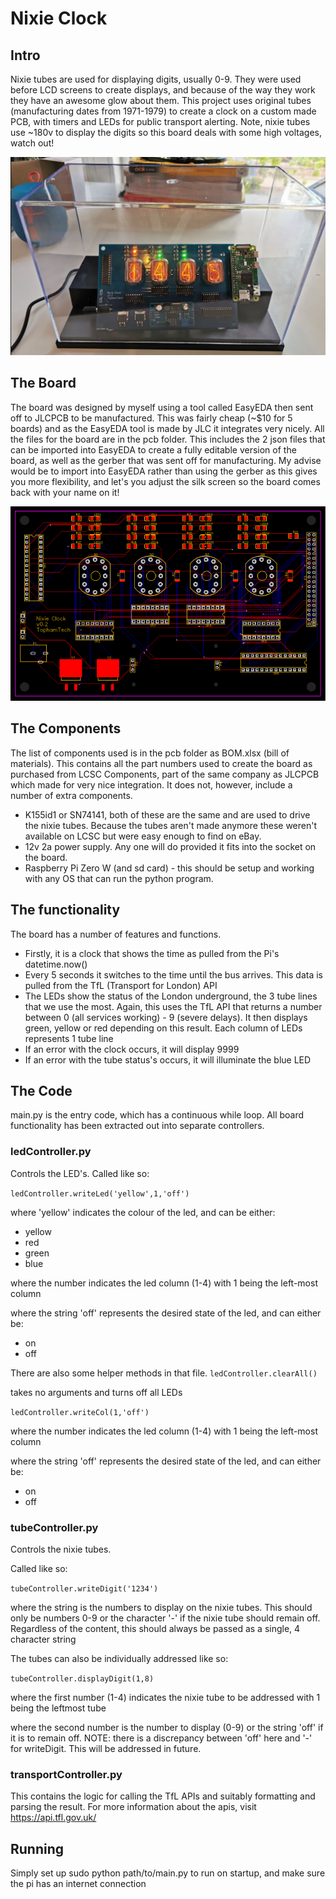 # Nixie Clock

## Intro

Nixie tubes are used for displaying digits, usually 0-9. They were used before LCD screens to create displays, and because of the way they work they have an awesome glow about them. This project uses original tubes (manufacturing dates from 1971-1979) to create a clock on a custom made PCB, with timers and LEDs for public transport alerting. Note, nixie tubes use ~180v to display the digits so this board deals with some high voltages, watch out!


<img src="img/final_board.JPG" width="643" >
 

## The Board

The board was designed by myself using a tool called EasyEDA then sent off to JLCPCB to be manufactured. This was fairly cheap (~$10 for 5 boards) and as the EasyEDA tool is made by JLC it integrates very nicely. All the files for the board are in the pcb folder. This includes the 2 json files that can be imported into EasyEDA to create a fully editable version of the board, as well as the gerber that was sent off for manufacturing. My advise would be to import into EasyEDA rather than using the gerber as this gives you more flexibility, and let's you adjust the silk screen so the board comes back with your name on it!

![Image of board](pcb/pcbBoard.png)

## The Components

The list of components used is in the pcb folder as BOM.xlsx (bill of materials). This contains all the part numbers used to create the board as purchased from LCSC Components, part of the same company as JLCPCB which made for very nice integration. It does not, however, include a number of extra components. 
* K155id1 or SN74141, both of these are the same and are used to drive the nixie tubes. Because the tubes aren't made anymore these weren't available on LCSC but were easy enough to find on eBay. 
* 12v 2a power supply. Any one will do provided it fits into the socket on the board.
* Raspberry Pi Zero W (and sd card) - this should be setup and working with any OS that can run the python program.

## The functionality

The board has a number of features and functions. 
* Firstly, it is a clock that shows the time as pulled from the Pi's datetime.now()
* Every 5 seconds it switches to the time until the bus arrives. This data is pulled from the TfL (Transport for London) API
* The LEDs show the status of the London underground, the 3 tube lines that we use the most. Again, this uses the TfL API that returns a number between 0 (all services working) - 9 (severe delays). It then displays green, yellow or red depending on this result. Each column of LEDs represents 1 tube line
* If an error with the clock occurs, it will display 9999
* If an error with the tube status's occurs, it will illuminate the blue LED

## The Code

main.py is the entry code, which has a continuous while loop. All board functionality has been extracted out into separate controllers.

### ledController.py 
Controls the LED's.
Called like so:

```ledController.writeLed('yellow',1,'off')```

where 'yellow' indicates the colour of the led, and can be either:
* yellow
* red
* green
* blue

where the number indicates the led column (1-4) with 1 being the left-most column

where the string 'off' represents the desired state of the led, and can either be:
* on 
* off

There are also some helper methods in that file. 
```ledController.clearAll()```

takes no arguments and turns off all LEDs


```ledController.writeCol(1,'off')```

where the number indicates the led column (1-4) with 1 being the left-most column

where the string 'off' represents the desired state of the led, and can either be:
* on 
* off

### tubeController.py
Controls the nixie tubes.

Called like so:

```tubeController.writeDigit('1234')```

where the string is the numbers to display on the nixie tubes. This should only be numbers 0-9 or the character '-' if the nixie tube should remain off. Regardless of the content, this should always be passed as a single, 4 character string

The tubes can also be individually addressed like so:

```tubeController.displayDigit(1,8)```

where the first number (1-4) indicates the nixie tube to be addressed with 1 being the leftmost tube

where the second number is the number to display (0-9) or the string 'off' if it is to remain off. NOTE: there is a discrepancy between 'off' here and '-' for writeDigit. This will be addressed in future.

### transportController.py

This contains the logic for calling the TfL APIs and suitably formatting and parsing the result. For more information about the apis, visit https://api.tfl.gov.uk/

## Running

Simply set up sudo python path/to/main.py to run on startup, and make sure the pi has an internet connection